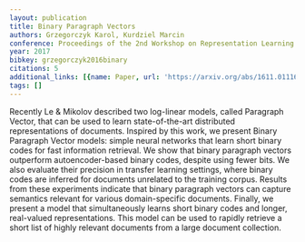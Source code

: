 ```yaml
---
layout: publication
title: Binary Paragraph Vectors
authors: Grzegorczyk Karol, Kurdziel Marcin
conference: Proceedings of the 2nd Workshop on Representation Learning for NLP
year: 2017
bibkey: grzegorczyk2016binary
citations: 5
additional_links: [{name: Paper, url: 'https://arxiv.org/abs/1611.01116'}]
tags: []
---
```

Recently Le & Mikolov described two log-linear models, called Paragraph
Vector, that can be used to learn state-of-the-art distributed representations
of documents. Inspired by this work, we present Binary Paragraph Vector models:
simple neural networks that learn short binary codes for fast information
retrieval. We show that binary paragraph vectors outperform autoencoder-based
binary codes, despite using fewer bits. We also evaluate their precision in
transfer learning settings, where binary codes are inferred for documents
unrelated to the training corpus. Results from these experiments indicate that
binary paragraph vectors can capture semantics relevant for various
domain-specific documents. Finally, we present a model that simultaneously
learns short binary codes and longer, real-valued representations. This model
can be used to rapidly retrieve a short list of highly relevant documents from
a large document collection.